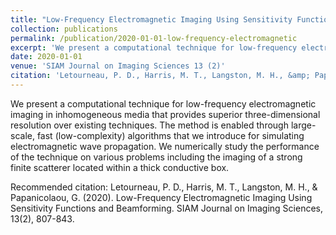 ```yaml
---
title: "Low-Frequency Electromagnetic Imaging Using Sensitivity Functions and Beamforming"
collection: publications
permalink: /publication/2020-01-01-low-frequency-electromagnetic
excerpt: 'We present a computational technique for low-frequency electromagnetic imaging in inhomogeneous media that provides superior three-dimensional resolution over existing techniques. The method is enabled through large-scale, fast (low-complexity) algorithms that we introduce for simulating electromagnetic wave propagation. We numerically study the performance of the technique on various problems including the imaging of a strong finite scatterer located within a thick conductive box.'
date: 2020-01-01
venue: 'SIAM Journal on Imaging Sciences 13 (2)'
citation: 'Letourneau, P. D., Harris, M. T., Langston, M. H., &amp; Papanicolaou, G. (2020). Low-Frequency Electromagnetic Imaging Using Sensitivity Functions and Beamforming. SIAM Journal on Imaging Sciences, 13(2), 807-843.'
---
```

We present a computational technique for low-frequency electromagnetic imaging in inhomogeneous media that provides superior three-dimensional resolution over existing techniques. The method is enabled through large-scale, fast (low-complexity) algorithms that we introduce for simulating electromagnetic wave propagation. We numerically study the performance of the technique on various problems including the imaging of a strong finite scatterer located within a thick conductive box.

Recommended citation: Letourneau, P. D., Harris, M. T., Langston, M. H., & Papanicolaou, G. (2020). Low-Frequency Electromagnetic Imaging Using Sensitivity Functions and Beamforming. SIAM Journal on Imaging Sciences, 13(2), 807-843.